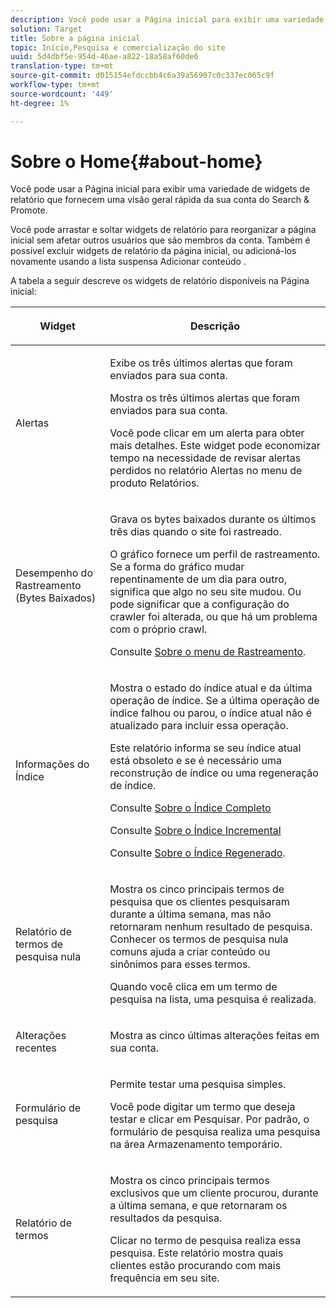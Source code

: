 ```yaml
---
description: Você pode usar a Página inicial para exibir uma variedade de widgets de relatório que fornecem uma visão geral rápida da sua conta do Search&amp;Promote.
solution: Target
title: Sobre a página inicial
topic: Início,Pesquisa e comercialização do site
uuid: 5d4dbf5e-954d-46ae-a822-18a58af60de6
translation-type: tm+mt
source-git-commit: d015154efdccbb4c6a39a56907c0c337ec065c9f
workflow-type: tm+mt
source-wordcount: '449'
ht-degree: 1%

---
```



# Sobre o Home{#about-home}

Você pode usar a Página inicial para exibir uma variedade de widgets de relatório que fornecem uma visão geral rápida da sua conta do Search &amp; Promote.

Você pode arrastar e soltar widgets de relatório para reorganizar a página inicial sem afetar outros usuários que são membros da conta. Também é possível excluir widgets de relatório da página inicial, ou adicioná-los novamente usando a lista suspensa Adicionar conteúdo .

A tabela a seguir descreve os widgets de relatório disponíveis na Página inicial:

<table> 
 <thead> 
  <tr> 
   <th colname="col1" class="entry"> <p>Widget </p> </th> 
   <th colname="col2" class="entry"> <p>Descrição </p> </th> 
  </tr>
 </thead>
 <tbody> 
  <tr> 
   <td colname="col1"> <p><span class="uicontrol">Alertas</span> </p> </td> 
   <td colname="col2"> <p> Exibe os três últimos alertas que foram enviados para sua conta. </p> <p>Mostra os três últimos alertas que foram enviados para sua conta. </p> <p>Você pode clicar em um alerta para obter mais detalhes. Este widget pode economizar tempo na necessidade de revisar alertas perdidos no relatório <span class="uicontrol"> Alertas</span> no menu de produto <span class="uicontrol"> Relatórios</span>. </p> </td> 
  </tr> 
  <tr> 
   <td colname="col1"> <p><span class="uicontrol">Desempenho do Rastreamento (Bytes Baixados)</span> </p> </td> 
   <td colname="col2"> <p>Grava os bytes baixados durante os últimos três dias quando o site foi rastreado. </p> <p>O gráfico fornece um perfil de rastreamento. Se a forma do gráfico mudar repentinamente de um dia para outro, significa que algo no seu site mudou. Ou pode significar que a configuração do crawler foi alterada, ou que há um problema com o próprio crawl. </p> <p>Consulte <a href="c-about-settings-menu/c-about-crawling-menu.md#concept_59307680C6724E93952ADE5044983AF6" format="dita" scope="local"> Sobre o menu de Rastreamento</a>. </p> </td> 
  </tr> 
  <tr> 
   <td colname="col1"> <p><span class="uicontrol">Informações do Índice</span> </p> </td> 
   <td colname="col2"> <p>Mostra o estado do índice atual e da última operação de índice. Se a última operação de índice falhou ou parou, o índice atual não é atualizado para incluir essa operação. </p> <p>Este relatório informa se seu índice atual está obsoleto e se é necessário uma reconstrução de índice ou uma regeneração de índice. </p> <p>Consulte <a href="c-about-index-menu/c-about-full-index.md#concept_C69BD21863FD4856B49326F35DB570D3" format="dita" scope="local"> Sobre o Índice Completo</a> </p> <p>Consulte <a href="c-about-index-menu/c-about-incremental-index.md#concept_A7770F0552D14C47B3DDB65DB78FFFEE" format="dita" scope="local"> Sobre o Índice Incremental</a> </p> <p>Consulte <a href="c-about-index-menu/c-about-regenerate-index.md#concept_6CBE6B8D18EF47D293091CBA542245FA" format="dita" scope="local"> Sobre o Índice Regenerado</a>. </p> </td> 
  </tr> 
  <tr> 
   <td colname="col1"> <p><span class="uicontrol">Relatório de termos de pesquisa nula</span> </p> </td> 
   <td colname="col2"> <p> Mostra os cinco principais termos de pesquisa que os clientes pesquisaram durante a última semana, mas não retornaram nenhum resultado de pesquisa. Conhecer os termos de pesquisa nula comuns ajuda a criar conteúdo ou sinônimos para esses termos. </p> <p>Quando você clica em um termo de pesquisa na lista, uma pesquisa é realizada. </p> </td> 
  </tr> 
  <tr> 
   <td colname="col1"> <p><span class="uicontrol">Alterações recentes</span> </p> </td> 
   <td colname="col2"> <p> Mostra as cinco últimas alterações feitas em sua conta. </p> </td> 
  </tr> 
  <tr> 
   <td colname="col1"> <p><span class="uicontrol">Formulário de pesquisa</span> </p> </td> 
   <td colname="col2"> <p>Permite testar uma pesquisa simples. </p> <p> Você pode digitar um termo que deseja testar e clicar em <span class="uicontrol"> Pesquisar</span>. Por padrão, o formulário de pesquisa realiza uma pesquisa na área Armazenamento temporário. </p> </td> 
  </tr> 
  <tr> 
   <td colname="col1"> <p><span class="uicontrol">Relatório de termos</span> </p> </td> 
   <td colname="col2"> <p>Mostra os cinco principais termos exclusivos que um cliente procurou, durante a última semana, e que retornaram os resultados da pesquisa. </p> <p> Clicar no termo de pesquisa realiza essa pesquisa. Este relatório mostra quais clientes estão procurando com mais frequência em seu site. </p> </td> 
  </tr> 
 </tbody> 
</table>

